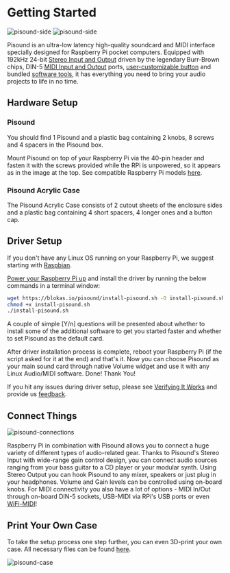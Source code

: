 # Getting Started
![pisound-side](https://raw.githubusercontent.com/wiki/BlokasLabs/pisound-docs/images/pisound-front.jpg)
![pisound-side](https://raw.githubusercontent.com/wiki/BlokasLabs/pisound-docs/images/pisound-back.jpg)

Pisound is an ultra-low latency high-quality soundcard and MIDI interface specially designed for Raspberry Pi pocket computers. Equipped with 192kHz 24-bit [Stereo Input and Output](audio) driven by the legendary Burr-Brown chips, DIN-5 [MIDI Input and Output](midi) ports, [user-customizable button](the-button) and bundled [software tools](software), it has everything you need to bring your audio projects to life in no time.

## Hardware Setup

### Pisound
You should find 1 Pisound and a plastic bag containing 2 knobs, 8 screws and 4 spacers in the Pisound box.

Mount Pisound on top of your Raspberry Pi via the 40-pin header and fasten it with the screws provided while the RPi is unpowered, so it appears as in the image at the top. See compatible Raspberry Pi models [here](specs#supported-raspberry-pi-models).

### Pisound Acrylic Case
The Pisound Acrylic Case consists of 2 cutout sheets of the enclosure sides and a plastic bag containing 4 short spacers, 4 longer ones and a button cap.

## Driver Setup

If you don't have any Linux OS running on your Raspberry Pi, we suggest starting with [Raspbian](https://www.raspberrypi.org/documentation/installation/installing-images/README.md).

[Power your Raspberry Pi up](specs#power-supply) and install the driver by running the below commands in a terminal window:

```bash
wget https://blokas.io/pisound/install-pisound.sh -O install-pisound.sh
chmod +x install-pisound.sh
./install-pisound.sh
```

A couple of simple [Y/n] questions will be presented about whether to install some of the additional software to get you started faster and whether to set Pisound as the default card.

After driver installation process is complete, reboot your Raspberry Pi (if the script asked for it at the end) and that's it. Now you can choose Pisound as your main sound card through native Volume widget and use it with any Linux Audio/MIDI software. Done! Thank You!

If you hit any issues during driver setup, please see [Verifying It Works](software#verifying-it-works) and provide us [feedback](software#feedback).

## Connect Things

![pisound-connections](https://raw.githubusercontent.com/wiki/BlokasLabs/pisound-docs/images/connections.png)

Raspberry Pi in combination with Pisound allows you to connect a huge variety of different types of audio-related gear. Thanks to Pisound's Stereo Input with wide-range gain control design, you can connect audio sources ranging from your bass guitar to a CD player or your modular synth. Using Stereo Output you can hook Pisound to any mixer, speakers or just plug in your headphones. Volume and Gain levels can be controlled using on-board knobs. For MIDI connectivity you also have a lot of options - MIDI In/Out through on-board DIN-5 sockets, USB-MIDI via RPi's USB ports or even [WiFi-MIDI](the-button#toggle-wifi-hotspot-mode)!

## Print Your Own Case

To take the setup process one step further, you can even 3D-print your own case. All necessary files can be found [here](https://github.com/BlokasLabs/pisound-case).

![pisound-case](https://raw.githubusercontent.com/wiki/BlokasLabs/pisound-docs/images/pisound-case.png)